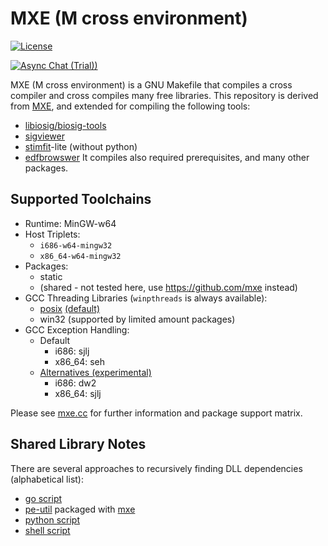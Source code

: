 # MXE (M cross environment)

[![License][license-badge]][license-page]

[license-page]: LICENSE.md
[license-badge]: https://img.shields.io/badge/License-MIT-brightgreen.svg

[![Async Chat (Trial))](https://img.shields.io/badge/zulip-join_chat-brightgreen.svg)](https://mxe.zulipchat.com/)

MXE (M cross environment) is a GNU Makefile that compiles a cross
compiler and cross compiles many free libraries. This repository is derived from
[MXE](https://github.com/mxe/mxe), and extended for compiling the following tools:
 - [libiosig/biosig-tools](http://biosig.sourceforge.net/)
 - [sigviewer](https://github.com/cbrnr/sigviewer)
 - [stimfit](https://github.com/neurodroid/stimfit)-lite (without python)
 - [edfbrowswer](https://www.teuniz.net/edfbrowser/)
It compiles also required prerequisites, and many other packages.

## Supported Toolchains

  * Runtime: MinGW-w64
  * Host Triplets:
    - `i686-w64-mingw32`
    - `x86_64-w64-mingw32`
  * Packages:
    - static
    - (shared - not tested here, use https://github.com/mxe instead)
  * GCC Threading Libraries (`winpthreads` is always available):
    - [posix](https://github.com/mxe/mxe/pull/958) [(default)](https://github.com/mxe/mxe/issues/2258)
    - win32 (supported by limited amount packages)
  * GCC Exception Handling:
    - Default
      - i686: sjlj
      - x86_64: seh
    - [Alternatives (experimental)](https://github.com/mxe/mxe/pull/1664)
      - i686: dw2
      - x86_64: sjlj

Please see [mxe.cc](https://mxe.cc/) for further information and package support matrix.

## Shared Library Notes
There are several approaches to recursively finding DLL dependencies (alphabetical list):
  * [go script](https://github.com/desertbit/gml/blob/master/cmd/gml-copy-dlls/main.go)
  * [pe-util](https://github.com/gsauthof/pe-util) packaged with [mxe](https://github.com/mxe/mxe/blob/master/src/pe-util.mk)
  * [python script](https://github.com/mxe/mxe/blob/master/tools/copydlldeps.py)
  * [shell script](https://github.com/mxe/mxe/blob/master/tools/copydlldeps.md)
